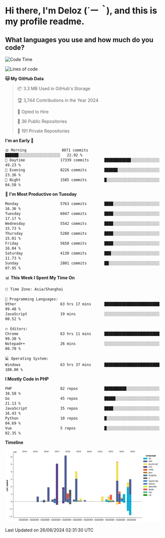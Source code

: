 # **Hi there, I'm Deloz (*´ー｀*), and this is my profile readme.**

## **What languages you use and how much do you code?**

<!--START_SECTION:waka-->
![Code Time](http://img.shields.io/badge/Code%20Time-4%2C289%20hrs%2021%20mins-blue)

![Lines of code](https://img.shields.io/badge/From%20Hello%20World%20I%27ve%20Written-40.8%20million%20lines%20of%20code-blue)

**🐱 My GitHub Data** 

> 📦 3.3 MB Used in GitHub's Storage 
 > 
> 🏆 3,744 Contributions in the Year 2024
 > 
> 💼 Opted to Hire
 > 
> 📜 36 Public Repositories 
 > 
> 🔑 191 Private Repositories 
 > 
**I'm an Early 🐤** 

```text
🌞 Morning                8071 commits        ██████░░░░░░░░░░░░░░░░░░░   22.92 % 
🌆 Daytime                17339 commits       ████████████░░░░░░░░░░░░░   49.23 % 
🌃 Evening                8226 commits        ██████░░░░░░░░░░░░░░░░░░░   23.36 % 
🌙 Night                  1585 commits        █░░░░░░░░░░░░░░░░░░░░░░░░   04.50 % 
```
📅 **I'm Most Productive on Tuesday** 

```text
Monday                   5763 commits        ████░░░░░░░░░░░░░░░░░░░░░   16.36 % 
Tuesday                  6047 commits        ████░░░░░░░░░░░░░░░░░░░░░   17.17 % 
Wednesday                5542 commits        ████░░░░░░░░░░░░░░░░░░░░░   15.73 % 
Thursday                 5288 commits        ████░░░░░░░░░░░░░░░░░░░░░   15.01 % 
Friday                   5650 commits        ████░░░░░░░░░░░░░░░░░░░░░   16.04 % 
Saturday                 4130 commits        ███░░░░░░░░░░░░░░░░░░░░░░   11.73 % 
Sunday                   2801 commits        ██░░░░░░░░░░░░░░░░░░░░░░░   07.95 % 
```


📊 **This Week I Spent My Time On** 

```text
🕑︎ Time Zone: Asia/Shanghai

💬 Programming Languages: 
Other                    63 hrs 17 mins      █████████████████████████   99.48 % 
JavaScript               19 mins             ░░░░░░░░░░░░░░░░░░░░░░░░░   00.52 % 

🔥 Editors: 
Chrome                   63 hrs 11 mins      █████████████████████████   99.30 % 
Notepad++                26 mins             ░░░░░░░░░░░░░░░░░░░░░░░░░   00.70 % 

💻 Operating System: 
Windows                  63 hrs 37 mins      █████████████████████████   100.00 % 
```

**I Mostly Code in PHP** 

```text
PHP                      82 repos            ██████████░░░░░░░░░░░░░░░   38.50 % 
Go                       45 repos            █████░░░░░░░░░░░░░░░░░░░░   21.13 % 
JavaScript               35 repos            ████░░░░░░░░░░░░░░░░░░░░░   16.43 % 
Python                   10 repos            █░░░░░░░░░░░░░░░░░░░░░░░░   04.69 % 
Vue                      5 repos             █░░░░░░░░░░░░░░░░░░░░░░░░   02.35 % 
```



**Timeline**

![Lines of Code chart](https://raw.githubusercontent.com/deloz/deloz/main/assets/bar_graph.png)


 Last Updated on 26/06/2024 02:31:30 UTC
<!--END_SECTION:waka-->
